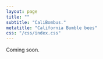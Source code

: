```yaml
---
layout: page
title: ""
subtitle: "CaliBombus."
metatitle: "California Bumble bees"
css: "/css/index.css"
---
```



Coming soon.


